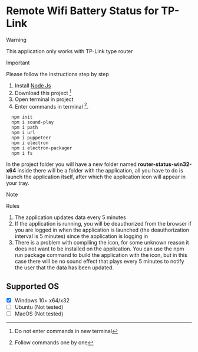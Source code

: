 # Remote Wifi Battery Status for TP-Link

> [!WARNING]
> This application only works with TP-Link type router

> [!IMPORTANT]
> Please follow the instructions step by step

1. Install [Node Js]([https://pages.github.com/](https://nodejs.org/en/download/package-manager))
2. Download this project [^1]
3. Open terminal in project
4. Enter commands in terminal [^2].

[^1]: Do not enter commands in new terminal
[^2]: Follow commands one by one
```
  npm init
  npm i sound-play
  npm i path
  npm i url
  npm i puppeteer
  npm i electron
  npm i electron-packager
  npm i fs
```

In the project folder you will have a new folder named **router-status-win32-x64** inside there will be a folder with the application, all you have to do is launch the application itself, after which the application icon will appear in your tray.

> [!NOTE]
> Rules
> 1. The application updates data every 5 minutes
> 2. If the application is running, you will be deauthorized from the browser if you are logged in when the application is launched (the deauthorization interval is 5 minutes) since the application is logging in
> 3. There is a problem with compiling the icon, for some unknown reason it does not want to be installed on the application. You can use the npm run package command to build the application with the icon, but in this case there will be no sound effect that plays every 5 minutes to notify the user that the data has been updated.

## Supported OS
- [x] Windows 10+ x64/x32
- [ ] Ubuntu (Not tested)
- [ ] MacOS (Not tested)
